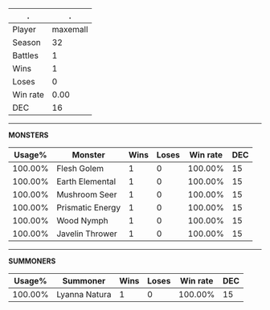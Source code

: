 .|.
|-|-
Player|maxemall
Season|32
Battles|1
Wins|1
Loses|0
Win rate|0.00
DEC|16

---
**MONSTERS**

Usage%|Monster|Wins|Loses|Win rate|DEC|
-|-|-|-|-|-|
100.00%|Flesh Golem|1|0|100.00%|15|
100.00%|Earth Elemental|1|0|100.00%|15|
100.00%|Mushroom Seer|1|0|100.00%|15|
100.00%|Prismatic Energy|1|0|100.00%|15|
100.00%|Wood Nymph|1|0|100.00%|15|
100.00%|Javelin Thrower|1|0|100.00%|15|

---
**SUMMONERS**

Usage%|Summoner|Wins|Loses|Win rate|DEC|
-|-|-|-|-|-|
100.00%|Lyanna Natura|1|0|100.00%|15|
